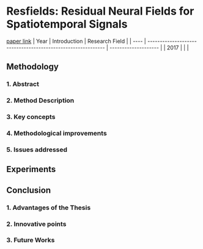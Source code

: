 # Resfields: Residual Neural Fields for Spatiotemporal Signals
[paper link](https://arxiv.org/pdf/2309.03160) 
| Year | Introduction                                                         | Research Field                 |
| ---- | ------------------------------------------------------------ | -------------------- |
| 2017 |           |          |

## Methodology

### 1. Abstract

### 2. Method Description 

### 3. Key concepts
  
### 4. Methodological improvements

### 5. Issues addressed 

## Experiments
  
## Conclusion

### 1. Advantages of the Thesis
  
### 2. Innovative points
 
### 3. Future Works
